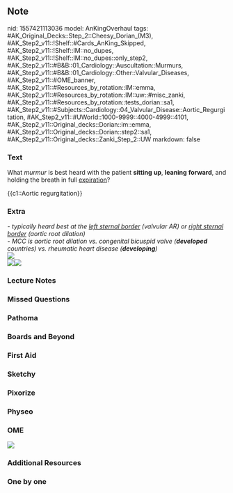 ## Note
nid: 1557421113036
model: AnKingOverhaul
tags: #AK_Original_Decks::Step_2::Cheesy_Dorian_(M3), #AK_Step2_v11::!Shelf::#Cards_AnKing_Skipped, #AK_Step2_v11::!Shelf::IM::no_dupes, #AK_Step2_v11::!Shelf::IM::no_dupes::only_step2, #AK_Step2_v11::#B&B::01_Cardiology::Auscultation::Murmurs, #AK_Step2_v11::#B&B::01_Cardiology::Other::Valvular_Diseases, #AK_Step2_v11::#OME_banner, #AK_Step2_v11::#Resources_by_rotation::IM::emma, #AK_Step2_v11::#Resources_by_rotation::IM::uw::#misc_zanki, #AK_Step2_v11::#Resources_by_rotation::tests_dorian::sa1, #AK_Step2_v11::#Subjects::Cardiology::04_Valvular_Disease::Aortic_Regurgitation, #AK_Step2_v11::#UWorld::1000-9999::4000-4999::4101, #AK_Step2_v11::Original_decks::Dorian::im::emma, #AK_Step2_v11::Original_decks::Dorian::step2::sa1, #AK_Step2_v11::Original_decks::Zanki_Step_2::UW
markdown: false

### Text
What <i>murmur</i> is best heard with the patient <b>sitting</b>
<b>up</b>, <b>leaning</b> <b>forward</b>, and holding the breath in
full <u>expiration</u>?
<div>
  {{c1::Aortic regurgitation}}
</div>

### Extra
<div>
  <div>
    <i>- typically heard best at the <u>left sternal border</u>
    (valvular AR) or <u>right sternal border</u> (aortic root
    dilation)</i>
  </div>
  <div>
    <i>- MCC is aortic root dilation vs. congenital bicuspid valve
    (<b>developed</b> countries) vs. rheumatic heart disease
    (<b>developing</b>)</i>
  </div>
  <div>
    <i><img src="paste-158144990806399.jpg"></i>
  </div>
  <div style="display: inline !important;"></div><i><img src=
  "paste-1335734829056001.jpg"><img src="heartmurmurs.PNG"></i>
</div>

### Lecture Notes


### Missed Questions


### Pathoma


### Boards and Beyond


### First Aid


### Sketchy


### Pixorize


### Physeo


### OME
<div class="ome-widget">
  <a href="https://onlinemeded.org?ref=anki"><img src=
  "_OME_AnkiFlashcards_General_7.png"></a>
</div>

### Additional Resources


### One by one

